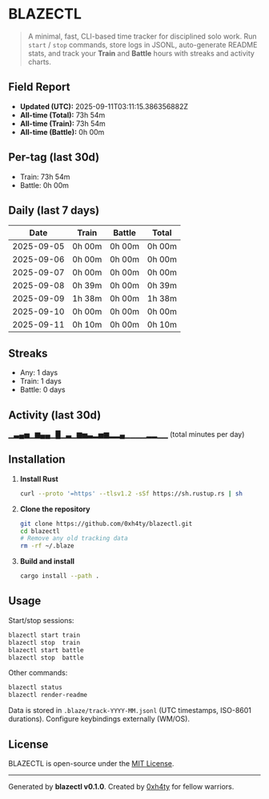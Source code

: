 # BLAZECTL

> A minimal, fast, CLI-based time tracker for disciplined solo work.
    Run `start` / `stop` commands, store logs in JSONL, auto-generate README stats,
    and track your **Train** and **Battle** hours with streaks and activity charts.

## Field Report

- **Updated (UTC):** 2025-09-11T03:11:15.386356882Z
- **All-time (Total):** 73h 54m
- **All-time (Train):** 73h 54m
- **All-time (Battle):** 0h 00m

## Per-tag (last 30d)
- Train: 73h 54m
- Battle: 0h 00m

## Daily (last 7 days)
| Date       | Train | Battle | Total |
|------------|-------|--------|-------|
| 2025-09-05 | 0h 00m | 0h 00m | 0h 00m |
| 2025-09-06 | 0h 00m | 0h 00m | 0h 00m |
| 2025-09-07 | 0h 00m | 0h 00m | 0h 00m |
| 2025-09-08 | 0h 39m | 0h 00m | 0h 39m |
| 2025-09-09 | 1h 38m | 0h 00m | 1h 38m |
| 2025-09-10 | 0h 00m | 0h 00m | 0h 00m |
| 2025-09-11 | 0h 10m | 0h 00m | 0h 10m |

## Streaks
- Any: 1 days
- Train: 1 days
- Battle: 0 days

## Activity (last 30d)
▁▃▄▅▁▆▄▄▁█▁▃▁▆▅▃▂▅▆▂▂▄▁▁▁▁▂▂▁▁ (total minutes per day)

## Installation
1. **Install Rust**
   ```bash
   curl --proto '=https' --tlsv1.2 -sSf https://sh.rustup.rs | sh
   ```
2. **Clone the repository**
   ```bash
   git clone https://github.com/0xh4ty/blazectl.git
   cd blazectl
   # Remove any old tracking data
   rm -rf ~/.blaze
   ```
3. **Build and install**
   ```bash
   cargo install --path .
   ```

## Usage
Start/stop sessions:
```bash
blazectl start train
blazectl stop  train
blazectl start battle
blazectl stop  battle
```
Other commands:
```bash
blazectl status
blazectl render-readme
```
Data is stored in `.blaze/track-YYYY-MM.jsonl` (UTC timestamps, ISO-8601 durations).
Configure keybindings externally (WM/OS).

## License
BLAZECTL is open-source under the [MIT License](LICENSE).

---

Generated by **blazectl v0.1.0**.
Created by [0xh4ty](https://github.com/0xh4ty) for fellow warriors.
